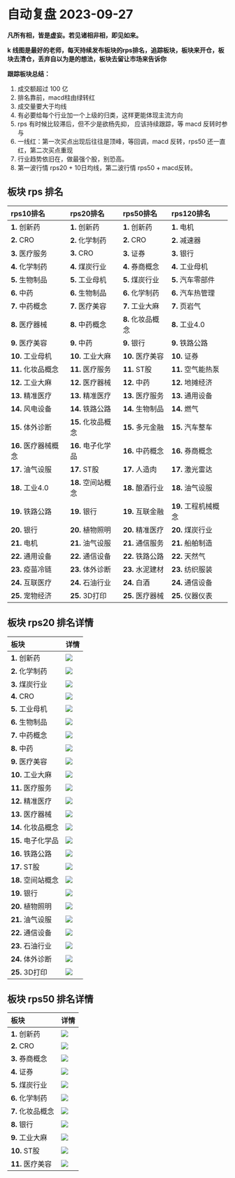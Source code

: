 # 自动复盘 2023-09-27

**凡所有相，皆是虚妄。若见诸相非相，即见如来。**

**k 线图是最好的老师，每天持续发布板块的rps排名，追踪板块，板块来开仓，板块去清仓，丢弃自以为是的想法，板块去留让市场来告诉你**
        
**跟踪板块总结：**
1. 成交额超过 100 亿
2. 排名靠前，macd柱由绿转红
3. 成交量要大于均线
4. 有必要给每个行业加一个上级的归类，这样更能体现主流方向
5. rps 有时候比较滞后，但不少是欲杨先抑， 应该持续跟踪，等 macd 反转时参与
6. 一线红：第一次买点出现后往往是顶峰，等回调，macd 反转，rps50 还一直红，第二次买点重现
7. 行业趋势依旧在，做最强个股，别恐高。
8. 第一波行情 rps20 + 10日均线，第二波行情 rps50 + macd反转。
        
## 板块 rps 排名
| rps10排名            | rps20排名          | rps50排名         | rps120排名           |
|:---------------------|:-------------------|:------------------|:---------------------|
| **1.** 创新药        | **1.** 创新药      | **1.** 创新药     | **1.** 电机          |
| **2.** CRO           | **2.** 化学制药    | **2.** CRO        | **2.** 减速器        |
| **3.** 医疗服务      | **3.** CRO         | **3.** 证券       | **3.** 银行          |
| **4.** 化学制药      | **4.** 煤炭行业    | **4.** 券商概念   | **4.** 工业母机      |
| **5.** 生物制品      | **5.** 工业母机    | **5.** 煤炭行业   | **5.** 汽车零部件    |
| **6.** 中药          | **6.** 生物制品    | **6.** 化学制药   | **6.** 汽车热管理    |
| **7.** 中药概念      | **7.** 医疗美容    | **7.** 工业大麻   | **7.** 页岩气        |
| **8.** 医疗器械      | **8.** 中药概念    | **8.** 化妆品概念 | **8.** 工业4.0       |
| **9.** 医疗美容      | **9.** 中药        | **9.** 银行       | **9.** 铁路公路      |
| **10.** 工业母机     | **10.** 工业大麻   | **10.** 医疗美容  | **10.** 证券         |
| **11.** 化妆品概念   | **11.** 医疗服务   | **11.** ST股      | **11.** 空气能热泵   |
| **12.** 工业大麻     | **12.** 医疗器械   | **12.** 中药      | **12.** 地摊经济     |
| **13.** 精准医疗     | **13.** 精准医疗   | **13.** 医疗服务  | **13.** 通用设备     |
| **14.** 风电设备     | **14.** 铁路公路   | **14.** 生物制品  | **14.** 燃气         |
| **15.** 体外诊断     | **15.** 化妆品概念 | **15.** 多元金融  | **15.** 汽车整车     |
| **16.** 医疗器械概念 | **16.** 电子化学品 | **16.** 中药概念  | **16.** 券商概念     |
| **17.** 油气设服     | **17.** ST股       | **17.** 人造肉    | **17.** 激光雷达     |
| **18.** 工业4.0      | **18.** 空间站概念 | **18.** 酿酒行业  | **18.** 油气设服     |
| **19.** 铁路公路     | **19.** 银行       | **19.** 互联金融  | **19.** 工程机械概念 |
| **20.** 银行         | **20.** 植物照明   | **20.** 精准医疗  | **20.** 煤炭行业     |
| **21.** 电机         | **21.** 油气设服   | **21.** 通信服务  | **21.** 船舶制造     |
| **22.** 通用设备     | **22.** 通信设备   | **22.** 铁路公路  | **22.** 天然气       |
| **23.** 疫苗冷链     | **23.** 体外诊断   | **23.** 水泥建材  | **23.** 纺织服装     |
| **24.** 互联医疗     | **24.** 石油行业   | **24.** 白酒      | **24.** 通信设备     |
| **25.** 宠物经济     | **25.** 3D打印     | **25.** 医疗器械  | **25.** 仪器仪表     |
## 板块 rps20 排名详情
| 板块               | 详情                                                                                                |
|:-------------------|:----------------------------------------------------------------------------------------------------|
| **1.** 创新药      | ![](https://sykent-blog-image.oss-cn-beijing.aliyuncs.com/quant/image/2023/9/1695801941724-tmp.jpg) |
| **2.** 化学制药    | ![](https://sykent-blog-image.oss-cn-beijing.aliyuncs.com/quant/image/2023/9/1695801943285-tmp.jpg) |
| **3.** 煤炭行业    | ![](https://sykent-blog-image.oss-cn-beijing.aliyuncs.com/quant/image/2023/9/1695801944536-tmp.jpg) |
| **4.** CRO         | ![](https://sykent-blog-image.oss-cn-beijing.aliyuncs.com/quant/image/2023/9/1695801945773-tmp.jpg) |
| **5.** 工业母机    | ![](https://sykent-blog-image.oss-cn-beijing.aliyuncs.com/quant/image/2023/9/1695801946915-tmp.jpg) |
| **6.** 生物制品    | ![](https://sykent-blog-image.oss-cn-beijing.aliyuncs.com/quant/image/2023/9/1695801948055-tmp.jpg) |
| **7.** 中药概念    | ![](https://sykent-blog-image.oss-cn-beijing.aliyuncs.com/quant/image/2023/9/1695801949309-tmp.jpg) |
| **8.** 中药        | ![](https://sykent-blog-image.oss-cn-beijing.aliyuncs.com/quant/image/2023/9/1695801950444-tmp.jpg) |
| **9.** 医疗美容    | ![](https://sykent-blog-image.oss-cn-beijing.aliyuncs.com/quant/image/2023/9/1695801951658-tmp.jpg) |
| **10.** 工业大麻   | ![](https://sykent-blog-image.oss-cn-beijing.aliyuncs.com/quant/image/2023/9/1695801952756-tmp.jpg) |
| **11.** 医疗服务   | ![](https://sykent-blog-image.oss-cn-beijing.aliyuncs.com/quant/image/2023/9/1695801953888-tmp.jpg) |
| **12.** 精准医疗   | ![](https://sykent-blog-image.oss-cn-beijing.aliyuncs.com/quant/image/2023/9/1695801954989-tmp.jpg) |
| **13.** 医疗器械   | ![](https://sykent-blog-image.oss-cn-beijing.aliyuncs.com/quant/image/2023/9/1695801956072-tmp.jpg) |
| **14.** 化妆品概念 | ![](https://sykent-blog-image.oss-cn-beijing.aliyuncs.com/quant/image/2023/9/1695801957162-tmp.jpg) |
| **15.** 电子化学品 | ![](https://sykent-blog-image.oss-cn-beijing.aliyuncs.com/quant/image/2023/9/1695801958228-tmp.jpg) |
| **16.** 铁路公路   | ![](https://sykent-blog-image.oss-cn-beijing.aliyuncs.com/quant/image/2023/9/1695801959256-tmp.jpg) |
| **17.** ST股       | ![](https://sykent-blog-image.oss-cn-beijing.aliyuncs.com/quant/image/2023/9/1695801960229-tmp.jpg) |
| **18.** 空间站概念 | ![](https://sykent-blog-image.oss-cn-beijing.aliyuncs.com/quant/image/2023/9/1695801961257-tmp.jpg) |
| **19.** 银行       | ![](https://sykent-blog-image.oss-cn-beijing.aliyuncs.com/quant/image/2023/9/1695801962147-tmp.jpg) |
| **20.** 植物照明   | ![](https://sykent-blog-image.oss-cn-beijing.aliyuncs.com/quant/image/2023/9/1695801963105-tmp.jpg) |
| **21.** 油气设服   | ![](https://sykent-blog-image.oss-cn-beijing.aliyuncs.com/quant/image/2023/9/1695801964064-tmp.jpg) |
| **22.** 通信设备   | ![](https://sykent-blog-image.oss-cn-beijing.aliyuncs.com/quant/image/2023/9/1695801965013-tmp.jpg) |
| **23.** 石油行业   | ![](https://sykent-blog-image.oss-cn-beijing.aliyuncs.com/quant/image/2023/9/1695801966053-tmp.jpg) |
| **24.** 体外诊断   | ![](https://sykent-blog-image.oss-cn-beijing.aliyuncs.com/quant/image/2023/9/1695801967026-tmp.jpg) |
| **25.** 3D打印     | ![](https://sykent-blog-image.oss-cn-beijing.aliyuncs.com/quant/image/2023/9/1695801968046-tmp.jpg) |
## 板块 rps50 排名详情
| 板块              | 详情                                                                                                |
|:------------------|:----------------------------------------------------------------------------------------------------|
| **1.** 创新药     | ![](https://sykent-blog-image.oss-cn-beijing.aliyuncs.com/quant/image/2023/9/1695801969071-tmp.jpg) |
| **2.** CRO        | ![](https://sykent-blog-image.oss-cn-beijing.aliyuncs.com/quant/image/2023/9/1695801970144-tmp.jpg) |
| **3.** 券商概念   | ![](https://sykent-blog-image.oss-cn-beijing.aliyuncs.com/quant/image/2023/9/1695801971253-tmp.jpg) |
| **4.** 证券       | ![](https://sykent-blog-image.oss-cn-beijing.aliyuncs.com/quant/image/2023/9/1695801972464-tmp.jpg) |
| **5.** 煤炭行业   | ![](https://sykent-blog-image.oss-cn-beijing.aliyuncs.com/quant/image/2023/9/1695801973597-tmp.jpg) |
| **6.** 化学制药   | ![](https://sykent-blog-image.oss-cn-beijing.aliyuncs.com/quant/image/2023/9/1695801974685-tmp.jpg) |
| **7.** 化妆品概念 | ![](https://sykent-blog-image.oss-cn-beijing.aliyuncs.com/quant/image/2023/9/1695801975789-tmp.jpg) |
| **8.** 银行       | ![](https://sykent-blog-image.oss-cn-beijing.aliyuncs.com/quant/image/2023/9/1695801977022-tmp.jpg) |
| **9.** 工业大麻   | ![](https://sykent-blog-image.oss-cn-beijing.aliyuncs.com/quant/image/2023/9/1695801978160-tmp.jpg) |
| **10.** ST股      | ![](https://sykent-blog-image.oss-cn-beijing.aliyuncs.com/quant/image/2023/9/1695801979174-tmp.jpg) |
| **11.** 医疗美容  | ![](https://sykent-blog-image.oss-cn-beijing.aliyuncs.com/quant/image/2023/9/1695801980151-tmp.jpg) |